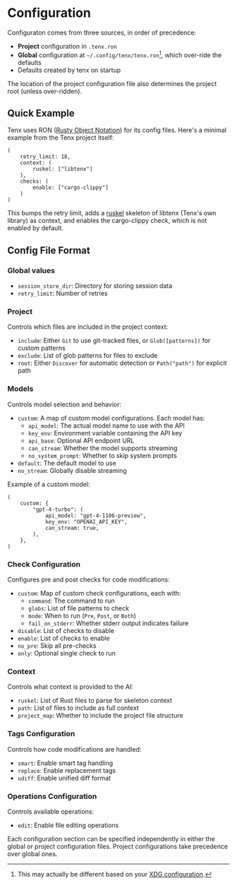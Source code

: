 # Configuration

Configuraton comes from three sources, in order of precedence:

- **Project** configuration in `.tenx.ron`
- **Global** configuration at `~/.config/tenx/tenx.ron`[^xdg], which over-ride the defaults
- Defaults created by tenx on startup

The location of the project configuration file also determines the project root
(unless over-ridden).

## Quick Example

Tenx uses RON ([Rusty Object Notation](https://github.com/ron-rs/ron)) for its
config files. Here's a minimal example from the Tenx project itself:

```ron
(
    retry_limit: 18,
    context: (
        ruskel: ["libtenx"]
    ),
    checks: (
        enable: ["cargo-clippy"]
    )
)
```

This bumps the retry limit, adds a [ruskel](https://github.com/cortesi/ruskel)
skeleton of libtenx (Tenx's own library) as context, and enables the
cargo-clippy check, which is not enabled by default.

## Config File Format

### Global values

- `session_store_dir`: Directory for storing session data
- `retry_limit`: Number of retries 


### Project 

Controls which files are included in the project context:

- `include`: Either `Git` to use git-tracked files, or `Glob([patterns])` for custom patterns
- `exclude`: List of glob patterns for files to exclude
- `root`: Either `Discover` for automatic detection or `Path("path")` for explicit path


### Models 

Controls model selection and behavior:

- `custom`: A map of custom model configurations. Each model has:
  - `api_model`: The actual model name to use with the API
  - `key_env`: Environment variable containing the API key
  - `api_base`: Optional API endpoint URL
  - `can_stream`: Whether the model supports streaming
  - `no_system_prompt`: Whether to skip system prompts
- `default`: The default model to use
- `no_stream`: Globally disable streaming

Example of a custom model:
```ron
(
    custom: {
        "gpt-4-turbo": (
            api_model: "gpt-4-1106-preview",
            key_env: "OPENAI_API_KEY",
            can_stream: true,
        ),
    },
)
```

### Check Configuration

Configures pre and post checks for code modifications:

- `custom`: Map of custom check configurations, each with:
  - `command`: The command to run
  - `globs`: List of file patterns to check
  - `mode`: When to run (`Pre`, `Post`, or `Both`)
  - `fail_on_stderr`: Whether stderr output indicates failure
- `disable`: List of checks to disable
- `enable`: List of checks to enable
- `no_pre`: Skip all pre-checks
- `only`: Optional single check to run

### Context 

Controls what context is provided to the AI:

- `ruskel`: List of Rust files to parse for skeleton context
- `path`: List of files to include as full context
- `project_map`: Whether to include the project file structure

### Tags Configuration

Controls how code modifications are handled:

- `smart`: Enable smart tag handling
- `replace`: Enable replacement tags
- `udiff`: Enable unified diff format

### Operations Configuration

Controls available operations:

- `edit`: Enable file editing operations

Each configuration section can be specified independently in either the global
or project configuration files. Project configurations take precedence over
global ones.


[^xdg]: This may actually be different based on your [XDG
    configuration](https://specifications.freedesktop.org/basedir-spec/latest/). 
